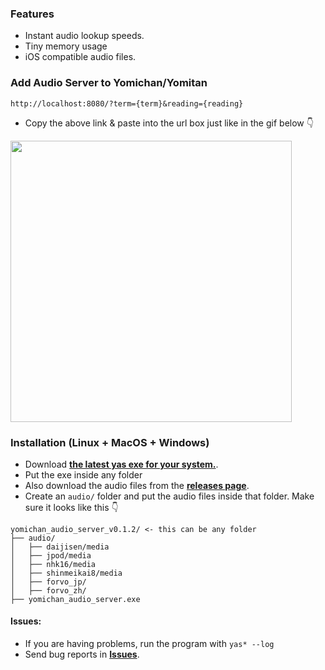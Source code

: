 ### Features
- Instant audio lookup speeds.
- Tiny memory usage
- iOS compatible audio files.

### Add Audio Server to Yomichan/Yomitan
```
http://localhost:8080/?term={term}&reading={reading}
``` 
- Copy the above link & paste into the url box just like in the gif below 👇
<img  src="https://github.com/aramrw/yomichan_audio_server/assets/106574385/0f399e59-f3d4-4b6b-a54e-6daceb6bc582" width="450" />

### Installation (Linux + MacOS + Windows)
- Download **[the latest yas exe for your system.](https://github.com/aramrw/yomichan_audio_server/releases/latest)**.
- Put the exe inside any folder
- Also download the audio files from the **[releases page](https://github.com/aramrw/yomichan_audio_server/releases/latest)**.
- Create an `audio/` folder and put the audio files inside that folder.
Make sure it looks like this 👇
```
yomichan_audio_server_v0.1.2/ <- this can be any folder
├── audio/
│   ├── daijisen/media
│   ├── jpod/media
│   ├── nhk16/media
│   ├── shinmeikai8/media
│   ├── forvo_jp/
│   ├── forvo_zh/
├── yomichan_audio_server.exe
```
#### Issues: 
- If you are having problems, run the program with `yas* --log  `
- Send bug reports in **[Issues](https://github.com/aramrw/yomichan_audio_server/issues)**.


